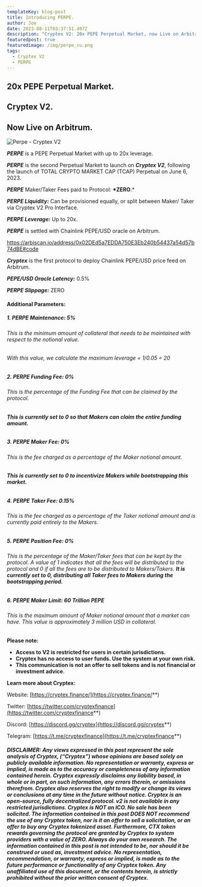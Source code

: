 ```yaml
---
templateKey: blog-post
title: Introducing PERPE.
author: Joe
date: 2023-08-11T03:37:51.497Z
description: "Cryptex V2: 20x PEPE Perpetual Market, now Live on Arbitrum."
featuredpost: true
featuredimage: /img/perpe_cu.png
tags:
  - Cryptex V2
  - PERPE
---
```

## 20x PEPE Perpetual Market.

## Cryptex V2.

## Now Live on Arbitrum.

![Perpe - Cryptex V2](/img/perpe_cu.png)

***PERPE*** is a PEPE Perpetual Market with up to 20x leverage.

***PERPE*** is the second Perpetual Market to launch on ***Cryptex V2***, following the launch of TOTAL CRYPTO MARKET CAP (TCAP) Perpetual on June 6, 2023.

***PERPE*** Maker/Taker Fees paid to Protocol: **\*ZERO**.*

***PERPE Liquidity:*** Can be provisioned equally, or split between Maker/
Taker via Cryptex V2 Pro Interface.

***PERPE Leverage:*** Up to 20x.

***PERPE*** is settled with Chainlink PEPE/USD oracle on Arbitrum.

<https://arbiscan.io/address/0x02DEd5a7EDDA750E3Eb240b54437a54d57b74dBE#code>

***Cryptex*** is the first protocol to deploy Chainlink PEPE/USD price feed on Arbitrum.

***PEPE/USD Oracle Latency:*** 0.5% 

***PERPE Slippage:*** ZERO

#### **Additional Parameters**:

##### **1. PERPE Maintenance: 5%**

###### This is the minimum amount of collateral that needs to be maintained with respect to the notional value.

###### With this value, we calculate the maximum leverage = 1/0.05 = 20

##### **2. PERPE Funding Fee: 0%**

###### This is the percentage of the Funding Fee that can be claimed by the protocol.

###### **This is currently set to 0 so that Makers can claim the entire funding amount.**

##### **3. PERPE Maker Fee: 0%**

###### This is the fee charged as a percentage of the Maker notional amount.
###### **This is currently set to 0 to incentivize Makers while bootstrapping this market.**

##### **4. PERPE Taker Fee: 0.15%**

###### This is the fee charged as a percentage of the Taker notional amount and is currently paid entirely to the Makers.

##### **5. PERPE Position Fee: 0%**

###### This is the percentage of the Maker/Taker fees that can be kept by the protocol. A value of 1 indicates that all the fees will be distributed to the protocol and 0 if all the fees are to be distributed to Makers/Takers. **It is currently set to 0, distributing all Taker fees to Makers during the bootstrapping period.**

##### **6. PERPE Maker Limit: 60 Trillion PEPE**

###### This is the maximum amount of Maker notional amount that a market can have. This value is approximately 3 million USD in collateral.

**Please note:**

* **Access to V2 is restricted for users in certain jurisdictions.**
* **Cryptex has no access to user funds. Use the system at your own risk.**
* **This communication is not an offer to sell tokens and is not financial or investment advice**.

**Learn more about Cryptex:**

Website: [https://cryptex.finance/](https://cryptex.finance/**)

Twitter: [https://twitter.com/cryptexfinance](https://twitter.com/cryptexfinance**)

Discord: [https://discord.gg/cryptex](https://discord.gg/cryptex**)

Telegram: [https://t.me/cryptexfinance](https://t.me/cryptexfinance**)

###### **DISCLAIMER: Any views expressed in this post represent the sole analysis of Cryptex, (“Cryptex”) whose opinions are based solely on publicly available information. No representation or warranty, express or implied, is made as to the accuracy or completeness of any information contained herein. Cryptex expressly disclaims any liability based, in whole or in part, on such information, any errors therein, or omissions therefrom. Cryptex also reserves the right to modify or change its views or conclusions at any time in the future without notice. Cryptex is an open-source, fully decentralized protocol. v2 is not available in any restricted jurisdictions. Cryptex is NOT an ICO. No sale has been solicited. The information contained in this post DOES NOT recommend the use of any Cryptex token, nor is it an offer to sell a solicitation, or an offer to buy any Cryptex tokenized asset. Furthermore, CTX token rewards governing the protocol are granted by Cryptex to system providers with a value of ZERO. Always do your own research. The information contained in this post is not intended to be, nor should it be construed or used as, investment advice. No representation, recommendation, or warranty, express or implied, is made as to the future performance or functionality of any Cryptex token. Any unaffiliated use of this document, or the contents herein, is strictly prohibited without the prior written consent of Cryptex.**